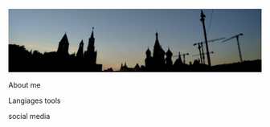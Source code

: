 [![Header](https://github.com/89artur/89artur/blob/main/assets/moscow.jpg?raw=true)](linkedin.com/in/artur-shakhmaev-344a47a6)

About me

Langiages tools

social media

